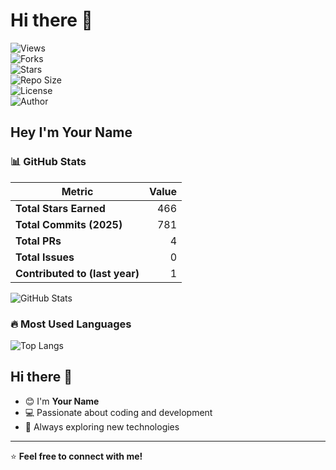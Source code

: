 # Hi there 👋  

![Views](https://komarev.com/ghpvc/?username=YourUsername&style=flat-square)  
![Forks](https://img.shields.io/github/forks/YourUsername/YourRepo?style=social)  
![Stars](https://img.shields.io/github/stars/YourUsername/YourRepo?style=social)  
![Repo Size](https://img.shields.io/github/repo-size/YourUsername/YourRepo)  
![License](https://img.shields.io/badge/license-GPL--3.0-purple)  
![Author](https://img.shields.io/badge/Author-YourName-purple)  

## Hey I'm **Your Name**  

### 📊 GitHub Stats  

| Metric             | Value |
|--------------------|------:|
| **Total Stars Earned** | 466  |
| **Total Commits (2025)** | 781  |
| **Total PRs** | 4  |
| **Total Issues** | 0  |
| **Contributed to (last year)** | 1  |

![GitHub Stats](https://github-readme-stats.vercel.app/api?username=YourUsername&show_icons=true&theme=dark)  

### 🔥 Most Used Languages  

![Top Langs](https://github-readme-stats.vercel.app/api/top-langs/?username=YourUsername&layout=compact&theme=dark)  

## Hi there 👋  

- 😊 I'm **Your Name**  
- 💻 Passionate about coding and development  
- 🚀 Always exploring new technologies  

---
⭐️ **Feel free to connect with me!**  
